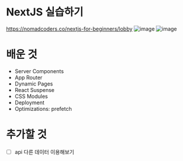 # NextJS 실습하기
https://nomadcoders.co/nextjs-for-beginners/lobby
![image](https://github.com/colorkite10/next_playground/assets/98521882/9ef4434c-8a67-4fdf-9ec6-292b2edea4a2)
![image](https://github.com/colorkite10/next_playground/assets/98521882/94a09460-86f9-4932-8291-ba5f4088c449)

# 배운 것
- Server Components
- App Router
- Dynamic Pages
- React Suspense
- CSS Modules
- Deployment
- Optimizations: prefetch

# 추가할 것
- [ ] api 다른 데이터 이용해보기
 
